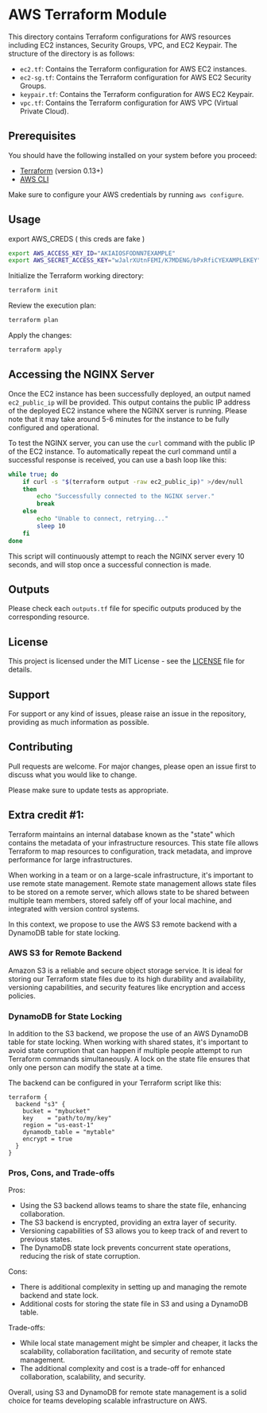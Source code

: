 # AWS Terraform Module

This directory contains Terraform configurations for AWS resources including EC2 instances, Security Groups, VPC, and EC2 Keypair. The structure of the directory is as follows:

- `ec2.tf`: Contains the Terraform configuration for AWS EC2 instances.
- `ec2-sg.tf`: Contains the Terraform configuration for AWS EC2 Security Groups.
- `keypair.tf`: Contains the Terraform configuration for AWS EC2 Keypair.
- `vpc.tf`: Contains the Terraform configuration for AWS VPC (Virtual Private Cloud).

## Prerequisites

You should have the following installed on your system before you proceed:

- [Terraform](https://www.terraform.io/downloads.html) (version 0.13+)
- [AWS CLI](https://aws.amazon.com/cli/)

Make sure to configure your AWS credentials by running `aws configure`.

## Usage
export AWS_CREDS ( this creds are fake )
``` bash
export AWS_ACCESS_KEY_ID="AKIAIOSFODNN7EXAMPLE"
export AWS_SECRET_ACCESS_KEY="wJalrXUtnFEMI/K7MDENG/bPxRfiCYEXAMPLEKEY"
```

Initialize the Terraform working directory:

```bash
terraform init
```

Review the execution plan:

```bash
terraform plan
```

Apply the changes:

```bash
terraform apply
```

## Accessing the NGINX Server

Once the EC2 instance has been successfully deployed, an output named `ec2_public_ip` will be provided. This output contains the public IP address of the deployed EC2 instance where the NGINX server is running. Please note that it may take around 5-6 minutes for the instance to be fully configured and operational. 

To test the NGINX server, you can use the `curl` command with the public IP of the EC2 instance. To automatically repeat the curl command until a successful response is received, you can use a bash loop like this:

```bash
while true; do
    if curl -s "$(terraform output -raw ec2_public_ip)" >/dev/null
    then
        echo "Successfully connected to the NGINX server."
        break
    else
        echo "Unable to connect, retrying..."
        sleep 10
    fi
done
```

This script will continuously attempt to reach the NGINX server every 10 seconds, and will stop once a successful connection is made.





## Outputs

Please check each `outputs.tf` file for specific outputs produced by the corresponding resource.

## License

This project is licensed under the MIT License - see the [LICENSE](LICENSE) file for details.

## Support

For support or any kind of issues, please raise an issue in the repository, providing as much information as possible.

## Contributing

Pull requests are welcome. For major changes, please open an issue first to discuss what you would like to change.

Please make sure to update tests as appropriate.


## Extra credit #1:

Terraform maintains an internal database known as the "state" which contains the metadata of your infrastructure resources. This state file allows Terraform to map resources to configuration, track metadata, and improve performance for large infrastructures.

When working in a team or on a large-scale infrastructure, it's important to use remote state management. Remote state management allows state files to be stored on a remote server, which allows state to be shared between multiple team members, stored safely off of your local machine, and integrated with version control systems.

In this context, we propose to use the AWS S3 remote backend with a DynamoDB table for state locking.

### AWS S3 for Remote Backend

Amazon S3 is a reliable and secure object storage service. It is ideal for storing our Terraform state files due to its high durability and availability, versioning capabilities, and security features like encryption and access policies.

### DynamoDB for State Locking

In addition to the S3 backend, we propose the use of an AWS DynamoDB table for state locking. When working with shared states, it's important to avoid state corruption that can happen if multiple people attempt to run Terraform commands simultaneously. A lock on the state file ensures that only one person can modify the state at a time.

The backend can be configured in your Terraform script like this:

```hcl
terraform {
  backend "s3" {
    bucket = "mybucket"
    key    = "path/to/my/key"
    region = "us-east-1"
    dynamodb_table = "mytable"
    encrypt = true
  }
}
```

### Pros, Cons, and Trade-offs

Pros:
- Using the S3 backend allows teams to share the state file, enhancing collaboration.
- The S3 backend is encrypted, providing an extra layer of security.
- Versioning capabilities of S3 allows you to keep track of and revert to previous states.
- The DynamoDB state lock prevents concurrent state operations, reducing the risk of state corruption.

Cons:
- There is additional complexity in setting up and managing the remote backend and state lock.
- Additional costs for storing the state file in S3 and using a DynamoDB table.

Trade-offs:
- While local state management might be simpler and cheaper, it lacks the scalability, collaboration facilitation, and security of remote state management.
- The additional complexity and cost is a trade-off for enhanced collaboration, scalability, and security.

Overall, using S3 and DynamoDB for remote state management is a solid choice for teams developing scalable infrastructure on AWS.